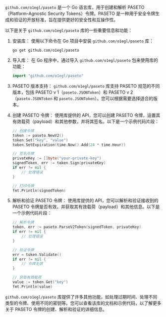 `github.com/o1egl/paseto` 是一个 Go 语言库，用于创建和解析 PASETO（Platform-Agnostic Security Tokens）令牌。PASETO 是一种用于安全令牌生成和验证的开放标准，旨在提供更好的安全性和互操作性。

以下是关于 `github.com/o1egl/paseto` 库的一些重要信息和功能：

1. 安装库：
   使用以下命令在 Go 项目中安装 `github.com/o1egl/paseto` 库：
   ```
   go get github.com/o1egl/paseto
   ```

2. 导入库：
   在 Go 程序中，通过导入 `github.com/o1egl/paseto` 包来使用库的功能：
   ```go
   import "github.com/o1egl/paseto"
   ```

3. PASETO 版本支持：
   `github.com/o1egl/paseto` 库支持 PASETO 规范的不同版本，包括 PASETO v 1（`paseto.JSONToken`）和 PASETO v 2（`paseto.JSONToken` 和 `paseto.JSONToken`）。您可以根据需要选择适合的版本。

4. 创建 PASETO 令牌：
   使用库提供的 API，您可以创建 PASETO 令牌，设置其有效载荷（payload）和其他参数，并将其签名。以下是一个示例代码片段：
   ```go
   // 创建令牌
   token := paseto.NewV2()
   token.Set("key", "value")
   token.SetExpiration(time.Now().Add(24 * time.Hour))

   // 签名令牌
   privateKey := []byte("your-private-key")
   signedToken, err := token.Sign(privateKey)
   if err != nil {
       // 处理错误
   }

   // 打印令牌
   fmt.Println(signedToken)
   ```

5. 解析和验证 PASETO 令牌：
   使用库提供的 API，您可以解析和验证接收到的 PASETO 令牌是否有效，并获取其有效载荷（payload）和其他信息。以下是一个示例代码片段：
   ```go
   // 解析令牌
   token, err := paseto.ParseV2Token(signedToken, privateKey)
   if err != nil {
       // 处理错误
   }

   // 验证令牌
   err = token.Validate()
   if err != nil {
       // 令牌无效
   }

   // 获取有效载荷
   value := token.Get("key")
   fmt.Println(value)
   ```

`github.com/o1egl/paseto` 库提供了许多其他功能，如处理过期时间、处理不同类型的令牌、使用不同的密钥等。您可以查看该库的文档和示例代码，以了解更多关于 PASETO 令牌的创建、解析和验证的详细信息。